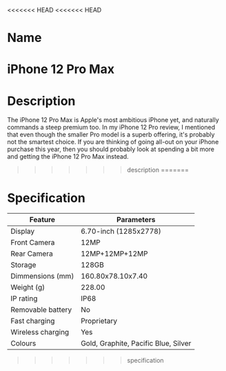 <<<<<<< HEAD
<<<<<<< HEAD
# Name

iPhone 12 Pro Max
=======
# Description

The iPhone 12 Pro Max is Apple's most ambitious iPhone yet, and naturally commands a steep premium too. In my iPhone 12 Pro review, I mentioned that even though the smaller Pro model is a superb offering, it's probably not the smartest choice. If you are thinking of going all-out on your iPhone purchase this year, then you should probably look at spending a bit more and getting the iPhone 12 Pro Max instead.

>>>>>>> description
=======
# Specification
Feature | Parameters
------- | ----------
Display | 6.70-inch (1285x2778)
Front Camera | 12MP
Rear Camera | 12MP+12MP+12MP
Storage | 128GB
Dimmensions (mm) | 160.80x78.10x7.40
Weight (g) | 228.00
IP rating | IP68
Removable battery | No
Fast charging | Proprietary
Wireless charging | Yes
Colours | Gold, Graphite, Pacific Blue, Silver
>>>>>>> specification
